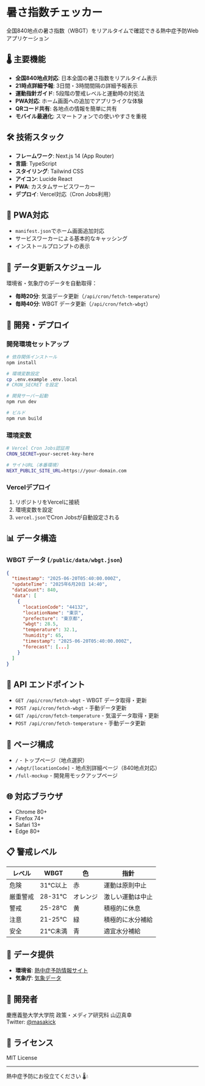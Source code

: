# 暑さ指数チェッカー

全国840地点の暑さ指数（WBGT）をリアルタイムで確認できる熱中症予防Webアプリケーション

## 🌡️ 主要機能

- **全国840地点対応**: 日本全国の暑さ指数をリアルタイム表示
- **21時点詳細予報**: 3日間・3時間間隔の詳細予報表示
- **運動指針ガイド**: 5段階の警戒レベルと運動時の対処法
- **PWA対応**: ホーム画面への追加でアプリライクな体験
- **QRコード共有**: 各地点の情報を簡単に共有
- **モバイル最適化**: スマートフォンでの使いやすさを重視

## 🛠️ 技術スタック

- **フレームワーク**: Next.js 14 (App Router)
- **言語**: TypeScript
- **スタイリング**: Tailwind CSS
- **アイコン**: Lucide React
- **PWA**: カスタムサービスワーカー
- **デプロイ**: Vercel対応（Cron Jobs利用）

## 📱 PWA対応

- `manifest.json`でホーム画面追加対応
- サービスワーカーによる基本的なキャッシング
- インストールプロンプトの表示

## 🔄 データ更新スケジュール

環境省・気象庁のデータを自動取得：

- **毎時20分**: 気温データ更新（`/api/cron/fetch-temperature`）
- **毎時40分**: WBGT データ更新（`/api/cron/fetch-wbgt`）

## 🚀 開発・デプロイ

### 開発環境セットアップ

```bash
# 依存関係インストール
npm install

# 環境変数設定
cp .env.example .env.local
# CRON_SECRET を設定

# 開発サーバー起動
npm run dev

# ビルド
npm run build
```

### 環境変数

```bash
# Vercel Cron Jobs認証用
CRON_SECRET=your-secret-key-here

# サイトURL（本番環境）
NEXT_PUBLIC_SITE_URL=https://your-domain.com
```

### Vercelデプロイ

1. リポジトリをVercelに接続
2. 環境変数を設定
3. `vercel.json`でCron Jobsが自動設定される

## 📊 データ構造

### WBGT データ (`/public/data/wbgt.json`)

```json
{
  "timestamp": "2025-06-20T05:40:00.000Z",
  "updateTime": "2025年6月20日 14:40",
  "dataCount": 840,
  "data": [
    {
      "locationCode": "44132",
      "locationName": "東京",
      "prefecture": "東京都",
      "wbgt": 28.5,
      "temperature": 32.1,
      "humidity": 65,
      "timestamp": "2025-06-20T05:40:00.000Z",
      "forecast": [...]
    }
  ]
}
```

## 🔗 API エンドポイント

- `GET /api/cron/fetch-wbgt` - WBGT データ取得・更新
- `POST /api/cron/fetch-wbgt` - 手動データ更新
- `GET /api/cron/fetch-temperature` - 気温データ取得・更新
- `POST /api/cron/fetch-temperature` - 手動データ更新

## 📱 ページ構成

- `/` - トップページ（地点選択）
- `/wbgt/[locationCode]` - 地点別詳細ページ（840地点対応）
- `/full-mockup` - 開発用モックアップページ

## 🌐 対応ブラウザ

- Chrome 80+
- Firefox 74+
- Safari 13+
- Edge 80+

## 📋 警戒レベル

| レベル | WBGT | 色 | 指針 |
|--------|------|----|----|
| 危険 | 31°C以上 | 赤 | 運動は原則中止 |
| 厳重警戒 | 28-31°C | オレンジ | 激しい運動は中止 |
| 警戒 | 25-28°C | 黄 | 積極的に休息 |
| 注意 | 21-25°C | 緑 | 積極的に水分補給 |
| 安全 | 21°C未満 | 青 | 適宜水分補給 |

## 📄 データ提供

- **環境省**: [熱中症予防情報サイト](https://www.wbgt.env.go.jp/sp/)
- **気象庁**: [気象データ](https://www.jma.go.jp/)

## 👤 開発者

慶應義塾大学大学院 政策・メディア研究科 山辺真幸  
Twitter: [@masakick](https://twitter.com/masakick)

## 📝 ライセンス

MIT License

---

熱中症予防にお役立てください 🌡️💧
